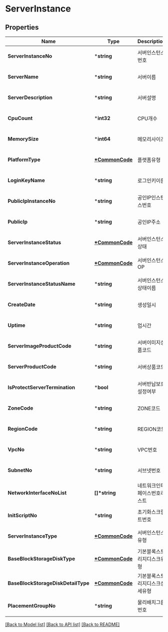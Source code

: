 # ServerInstance

## Properties
Name | Type | Description | Notes
------------ | ------------- | ------------- | -------------
**ServerInstanceNo** | ***string** | 서버인스턴스번호 | [optional] [default to null]
**ServerName** | ***string** | 서버이름 | [optional] [default to null]
**ServerDescription** | ***string** | 서버설명 | [optional] [default to null]
**CpuCount** | ***int32** | CPU개수 | [optional] [default to null]
**MemorySize** | ***int64** | 메모리사이즈 | [optional] [default to null]
**PlatformType** | **[*CommonCode](CommonCode.md)** | 플랫폼유형 | [optional] [default to null]
**LoginKeyName** | ***string** | 로그인키이름 | [optional] [default to null]
**PublicIpInstanceNo** | ***string** | 공인IP인스턴스번호 | [optional] [default to null]
**PublicIp** | ***string** | 공인IP주소 | [optional] [default to null]
**ServerInstanceStatus** | **[*CommonCode](CommonCode.md)** | 서버인스턴스상태 | [optional] [default to null]
**ServerInstanceOperation** | **[*CommonCode](CommonCode.md)** | 서버인스턴스OP | [optional] [default to null]
**ServerInstanceStatusName** | ***string** | 서버인스턴스상태이름 | [optional] [default to null]
**CreateDate** | ***string** | 생성일시 | [optional] [default to null]
**Uptime** | ***string** | 업시간 | [optional] [default to null]
**ServerImageProductCode** | ***string** | 서버이미지상품코드 | [optional] [default to null]
**ServerProductCode** | ***string** | 서버상품코드 | [optional] [default to null]
**IsProtectServerTermination** | ***bool** | 서버반납보호설정여부 | [optional] [default to null]
**ZoneCode** | ***string** | ZONE코드 | [optional] [default to null]
**RegionCode** | ***string** | REGION코드 | [optional] [default to null]
**VpcNo** | ***string** | VPC번호 | [optional] [default to null]
**SubnetNo** | ***string** | 서브넷번호 | [optional] [default to null]
**NetworkInterfaceNoList** | **[]\*string** | 네트워크인터페이스번호리스트 | [optional] [default to null]
**InitScriptNo** | ***string** | 초기화스크립트번호 | [optional] [default to null]
**ServerInstanceType** | **[*CommonCode](CommonCode.md)** | 서버인스턴스유형 | [optional] [default to null]
**BaseBlockStorageDiskType** | **[*CommonCode](CommonCode.md)** | 기본블록스토리지디스크유형 | [optional] [default to null]
**BaseBlockStorageDiskDetailType** | **[*CommonCode](CommonCode.md)** | 기본블록스토리지디스크상세유형 | [optional] [default to null]
**PlacementGroupNo** | ***string** | 물리배치그룹번호 | [optional] [default to null]

[[Back to Model list]](../README.md#documentation-for-models) [[Back to API list]](../README.md#documentation-for-api-endpoints) [[Back to README]](../README.md)


